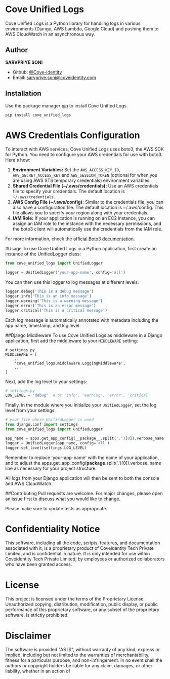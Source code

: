 
# Cove Unified Logs

Cove Unified Logs is a Python library for handling logs in various environments (Django, AWS Lambda, Google Cloud) and pushing them to AWS CloudWatch in an asynchronous way.

## Author

**SARVPRIYE SONI**

- Github: [@Cove-Identity](https://github.com/Cove-Identity/cove-unified-logs)
- Email: sarvpriye.soni@coveidentity.com




## Installation

Use the package manager [pip](https://pip.pypa.io/en/stable/) to install Cove Unified Logs.

```bash
pip install cove_unified_logs
```



# AWS Credentials Configuration

To interact with AWS services, Cove Unified Logs uses boto3, the AWS SDK for Python. You need to configure your AWS credentials for use with boto3. Here's how:

1) **Environment Variables:** Set the `AWS_ACCESS_KEY_ID`, `AWS_SECRET_ACCESS_KEY` and `AWS_SESSION_TOKEN` (optional for when you are using AWS STS temporary credentials) environment variables.
2) **Shared Credential File (~/.aws/credentials):** Use an AWS credentials file to specify your credentials. The default location is `~/.aws/credentials`.
3) **AWS Config File (~/.aws/config):** Similar to the credentials file, you can also have a configuration file. The default location is ~/.aws/config. This file allows you to specify your region along with your credentials. 
4) **IAM Role:** If your application is running on an EC2 instance, you can assign an IAM role to the instance with the necessary permissions, and the boto3 client will automatically use the credentials from the IAM role.

For more information, check the [official Boto3 documentation](https://boto3.amazonaws.com/v1/documentation/api/latest/guide/quickstart.html#configuration).

#Usage
To use Cove Unified Logs in a Python application, first create an instance of the UnifiedLogger class:


```python
from cove_unified_logs import UnifiedLogger

logger = UnifiedLogger('your-app-name', config='all')
```
You can then use this logger to log messages at different levels:


```python
logger.debug('This is a debug message')
logger.info('This is an info message')
logger.warning('This is a warning message')
logger.error('This is an error message')
logger.critical('This is a critical message')
```    

Each log message is automatically annotated with metadata including the app name, timestamp, and log level.

##Django Middleware
To use Cove Unified Logs as middleware in a Django application, first add the middleware to your `MIDDLEWARE` setting:

```
# settings.py
MIDDLEWARE = [
    ...
    'cove_unified_logs.middleware.LoggingMiddleware',
    ...
]

```

Next, add the log level to your settings:

```python
# settings.py
LOG_LEVEL = 'debug'  # or 'info', 'warning', 'error', 'critical'
```
Finally, in the module where you initialize your `UnifiedLogger`, set the log level from your settings:

```python
# your file where UnifiedLogger is used
from django.conf import settings
from cove_unified_logs import UnifiedLogger

app_name = apps.get_app_config(__package__.split('.')[0]).verbose_name
logger = UnifiedLogger(app_name, config='all')
logger.set_level(settings.LOG_LEVEL)
```

Remember to replace 'your-app-name' with the name of your application, and to adjust the apps.get_app_config(__package__.split('.')[0]).verbose_name line as necessary for your project structure.


All logs from your Django application will then be sent to both the console and AWS CloudWatch.


##Contributing
Pull requests are welcome. For major changes, please open an issue first to discuss what you would like to change.

Please make sure to update tests as appropriate.

# Confidentiality Notice

This software, including all the code, scripts, features, and documentation associated with it, is a proprietary product of Coveidentity Tech Private Limited, and is confidential in nature. It is only intended for use within Coveidentity Tech Private Limited, by employees or authorized collaborators who have been granted access. 

# License

This project is licensed under the terms of the Proprietary License. Unauthorized copying, distribution, modification, public display, or public performance of this proprietary software, or any subset of the proprietary software, is strictly prohibited. 

# Disclaimer

The software is provided "AS IS", without warranty of any kind, express or implied, including but not limited to the warranties of merchantability, fitness for a particular purpose, and non-infringement. In no event shall the authors or copyright holders be liable for any claim, damages, or other liability, whether in an action of

